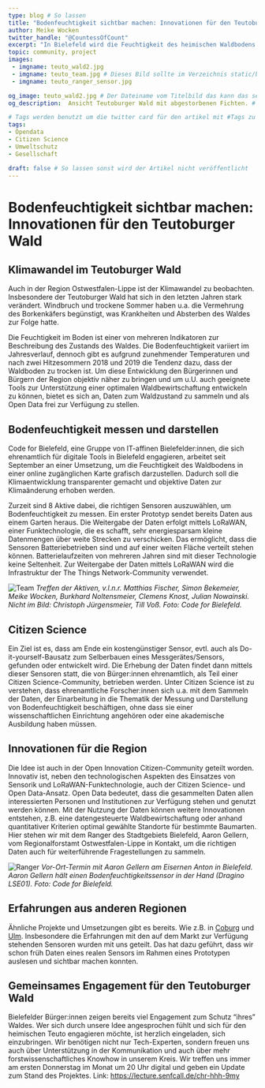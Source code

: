 ```yaml
---
type: blog # So lassen
title: "Bodenfeuchtigkeit sichtbar machen: Innovationen für den Teutoburger Wald"
author: Meike Wocken
twitter_handle: "@CountessOfCount"
excerpt: "In Bielefeld wird die Feuchtigkeit des heimischen Waldbodens mit Sensoren gemessen. Ziel ist es, dafür eine Citizen Science-Community aufzubauen und die Daten für alle als Open Data und aufbereitet in einer Online-Karte zur Verfügung zu stellen."
topic: community, project
images:
 - imgname: teuto_wald2.jpg
 - imgname: teuto_team.jpg # Dieses Bild sollte im Verzeichnis static/blog existieren
 - imgname: teuto_ranger_sensor.jpg

og_image: teuto_wald2.jpg # Der Dateiname vom Titelbild das kann das selbe sein wie unter images und sollte auch unter static/blog liegen
og_description:  Ansicht Teutoburger Wald mit abgestorbenen Fichten. # Der alt Text zum Titelbild

# Tags werden benutzt um die twitter card für den artikel mit #Tags zu versorgen und um in Suchmaschinen gefunden zu werden
tags:
- Opendata
- Citizen Science
- Umweltschutz
- Gesellschaft

draft: false # So lassen sonst wird der Artikel nicht veröffentlicht
---
```


# Bodenfeuchtigkeit sichtbar machen: Innovationen für den Teutoburger Wald

## Klimawandel im Teutoburger Wald 

Auch in der Region Ostwestfalen-Lippe ist der Klimawandel zu beobachten. Insbesondere der Teutoburger Wald hat sich in den letzten Jahren stark verändert. Windbruch und trockene Sommer haben u.a. die Vermehrung des Borkenkäfers begünstigt, was Krankheiten und Absterben des Waldes zur Folge hatte.
 
Die Feuchtigkeit im Boden ist einer von mehreren Indikatoren zur Beschreibung des Zustands des Waldes. Die Bodenfeuchtigkeit variiert im Jahresverlauf, dennoch gibt es aufgrund zunehmender Temperaturen und nach zwei Hitzesommern 2018 und 2019 die Tendenz dazu, dass der Waldboden zu trocken ist. Um diese Entwicklung den Bürgerinnen und Bürgern der Region objektiv näher zu bringen und um u.U. auch geeignete Tools zur Unterstützung einer optimalen Waldbewirtschaftung entwickeln zu können, bietet es sich an, Daten zum Waldzustand zu sammeln und als Open Data frei zur Verfügung zu stellen.

## Bodenfeuchtigkeit messen und darstellen

Code for Bielefeld, eine Gruppe von IT-affinen Bielefelder:innen, die sich ehrenamtlich für digitale Tools in Bielefeld engagieren, arbeitet seit September an einer Umsetzung, um die Feuchtigkeit des Waldbodens in einer online zugänglichen Karte grafisch darzustellen. Dadurch soll die Klimaentwicklung transparenter gemacht und objektive Daten zur Klimaänderung erhoben werden. 

Zurzeit sind 8 Aktive dabei, die richtigen Sensoren auszuwählen, um Bodenfeuchtigkeit zu messen. Ein erster Prototyp sendet bereits Daten aus einem Garten heraus. Die Weitergabe der Daten erfolgt mittels LoRaWAN, einer Funktechnologie, die es schafft, sehr energiesparsam kleine Datenmengen über weite Strecken zu verschicken. Das ermöglicht, dass die Sensoren Batteriebetrieben sind und auf einer weiten Fläche verteilt stehen können. Batterielaufzeiten von mehreren Jahren sind mit dieser Technologie keine Seltenheit. Zur Weitergabe der Daten mittels LoRaWAN wird die Infrastruktur der The Things Network-Community verwendet. 

![Team](teuto_team.JPG)
_Treffen der Aktiven, v.l.n.r. Matthias Fischer, Simon Bekemeier, Meike Wocken, Burkhard Noltensmeier, Clemens Knost, Julian Nowainski. Nicht im Bild: Christoph Jürgensmeier, Till Voß.  Foto: Code for Bielefeld._

## Citizen Science

Ein Ziel ist es, dass am Ende ein kostengünstiger Sensor, evtl. auch als Do-it-yourself-Bausatz zum Selberbauen eines Messgerätes/Sensors, gefunden oder entwickelt wird. Die Erhebung der Daten findet dann mittels dieser Sensoren statt, die von Bürger:innen ehrenamtlich, als Teil einer Citizen Science-Community, betrieben werden. Unter Citizen Science ist zu verstehen, dass ehrenamtliche Forscher:innen sich u.a. mit dem Sammeln der Daten, der Einarbeitung in die Thematik der Messung und Darstellung von Bodenfeuchtigkeit beschäftigen, ohne dass sie einer wissenschaftlichen Einrichtung angehören oder eine akademische Ausbildung haben müssen. 

## Innovationen für die Region

Die Idee ist auch in der Open Innovation Citizen-Community geteilt worden. Innovativ ist, neben den technologischen Aspekten des Einsatzes von Sensorik und LoRaWAN-Funktechnologie, auch der Citizen Science- und Open Data-Ansatz. Open Data bedeutet, dass die gesammelten Daten allen interessierten Personen und Institutionen zur Verfügung stehen und genutzt werden können. Mit der Nutzung der Daten können weitere Innovationen entstehen, z.B. eine datengesteuerte Waldbewirtschaftung oder anhand quantitativer Kriterien optimal gewählte Standorte für bestimmte Baumarten. Hier stehen wir mit dem Ranger des Stadtgebiets Bielefeld, Aaron Gellern, vom Regionalforstamt Ostwestfalen-Lippe in Kontakt, um die richtigen Daten auch für weiterführende Fragestellungen zu sammeln.  

![Ranger](teuto_ranger_sensor.jpg)
_Vor-Ort-Termin mit Aaron Gellern am Eisernen Anton in Bielefeld. Aaron Gellern hält einen Bodenfeuchtigkeitssensor in der Hand (Dragino LSE01). Foto: Code for Bielefeld._

## Erfahrungen aus anderen Regionen

Ähnliche Projekte und Umsetzungen gibt es bereits. Wie z.B. in [Coburg](https://www.lorawan-coburg.de/) und [Ulm](https://lorapark.de/). Insbesondere die Erfahrungen mit den auf dem Markt zur Verfügung stehenden Sensoren wurden mit uns geteilt. Das hat dazu geführt, dass wir schon früh Daten eines realen Sensors im Rahmen eines Prototypen auslesen und sichtbar machen konnten.

## Gemeinsames Engagement für den Teutoburger Wald 

Bielefelder Bürger:innen zeigen bereits viel Engagement zum Schutz “ihres” Waldes. Wer sich durch unsere Idee angesprochen fühlt und sich für den heimischen Teuto engagieren möchte, ist herzlich eingeladen, sich einzubringen. Wir benötigen nicht nur Tech-Experten, sondern freuen uns auch über Unterstützung in der Kommunikation und auch über mehr forstwissenschaftliches Knowhow in unserem Kreis. Wir treffen uns immer am ersten Donnerstag im Monat um 20 Uhr digital und geben ein Update zum Stand des Projektes. Link: https://lecture.senfcall.de/chr-hhh-9my
